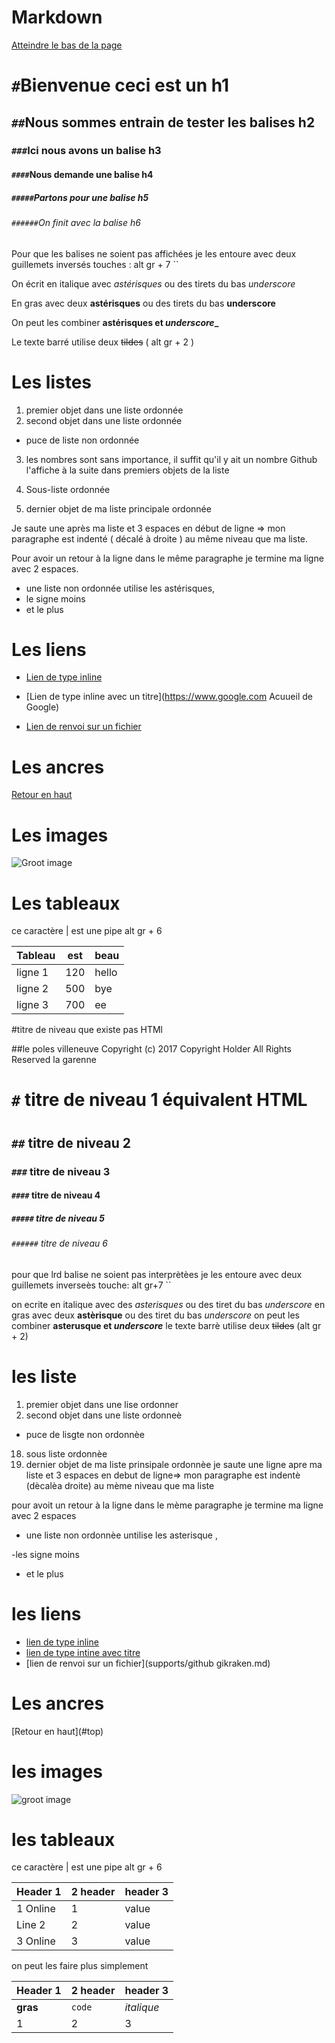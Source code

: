 # Markdown

[]()

[]()

[]()[Atteindre le bas de la page](#ancres)

# `#`Bienvenue ceci est un h1

## `##`Nous sommes entrain de tester les balises h2

### `###`Ici nous avons un balise h3

#### `####`Nous demande une balise h4

##### `#####`Partons pour une balise h5

###### `######`On finit avec la balise h6

Pour que les balises ne soient pas affichées je les entoure avec deux guillemets inversés touches : alt gr + 7 ``

On écrit en italique avec _astérisques_ ou des tirets du bas _underscore_

En gras avec deux **astérisques** ou des tirets du bas **underscore**

On peut les combiner **astérisques et _underscore__**

Le texte barré utilise deux ~~tildes~~ ( alt gr + 2 )

# Les listes

1. premier objet dans une liste ordonnée
2. second objet dans une liste ordonnée

  - puce de liste non ordonnée

3. les nombres sont sans importance, il suffit qu'il y ait un nombre Github l'affiche à la suite dans premiers objets de la liste

  1. Sous-liste ordonnée
  2. dernier objet de ma liste principale ordonnée

Je saute une après ma liste et 3 espaces en début de ligne => mon paragraphe est indenté ( décalé à droite ) au même niveau que ma liste.

Pour avoir un retour à la ligne dans le même paragraphe je termine ma ligne avec 2 espaces.

- une liste non ordonnée utilise les astérisques,
- le signe moins
- et le plus

# Les liens

- [Lien de type inline](https://www.google.com)

- [Lien de type inline avec un titre](https://www.google.com Acuueil de Google)

- [Lien de renvoi sur un fichier](support/github_gikraken.md)

# Les ancres

[]()

[]()

[]()[Retour en haut](#top)

# Les images

![Groot image](https://media.giphy.com/media/zIaUzG76EDzSo/giphy.gif)

# Les tableaux

ce caractère | est une pipe alt gr + 6

Tableau | est | beau
------- | --- | -----
ligne 1 | 120 | hello
ligne 2 | 500 | bye
ligne 3 | 700 | ee

#titre de  niveau que existe pas HTMl

##le poles villeneuve Copyright (c) 2017 Copyright Holder All Rights Reserved  la garenne
# `#` titre de niveau 1 équivalent HTML <h1></h1>
## `##` titre de niveau 2
### `###` titre de niveau 3
#### `####` titre de niveau 4
##### `#####` titre de niveau 5
###### `######` titre de niveau 6
pour que lrd balise ne soient pas interprètèes je les entoure avec deux guillemets inverseès touche: alt gr+7 ``

on ecrite en italique avec des *asterisques* ou des tiret du bas _underscore_
en gras avec deux **astèrisque** ou des tiret du bas _underscore_
on peut les combiner **asterusque et _underscore_**
le texte barrè utilise deux ~~tildes~~ (alt gr + 2)

# les liste

1. premier objet dans une lise ordonner
2. second objet dans une liste  ordonneè
  * puce de lisgte non ordonnèe
18. sous liste ordonnèe
4. dernier objet de ma liste prinsipale ordonnèe
je saute une ligne apre ma liste et 3 espaces en debut de ligne=> mon paragraphe est indentè (dècalèa droite)  au mème niveau que ma liste

pour avoit un retour à la ligne dans le mème paragraphe je termine ma ligne avec 2 espaces

* une liste non ordonnèe untilise les asterisque ,

-les signe moins
+ et le plus


# les liens

*  [lien de type inline](http://www.google.fr)
*  [lien de type intine avec titre](http://www.google.fr "acceuil de google")
*  [lien de renvoi sur un fichier](supports/github gikraken.md)

# Les ancres
<a name="ancres">
[Retour en haut](#top)

# les images

 ![groot image](https://media.giphy.com/media/3osxY9XiM3ns7UJMiI/giphy.gif)


 # les tableaux

 ce caractère | est une pipe alt gr + 6


| Header 1      |     2 header    |   header 3 |
| ------------- | ------------- | --------- |
| 1 Online      |        1        |      value |
| Line 2        |        2        |      value |
| 3 Online      |        3        |      value |

 on peut les faire plus simplement

 Header 1      |  2 header |   header 3 |
---   | ---  | ---
**gras**  |`code`   |  *italique*
1  |2  |3

